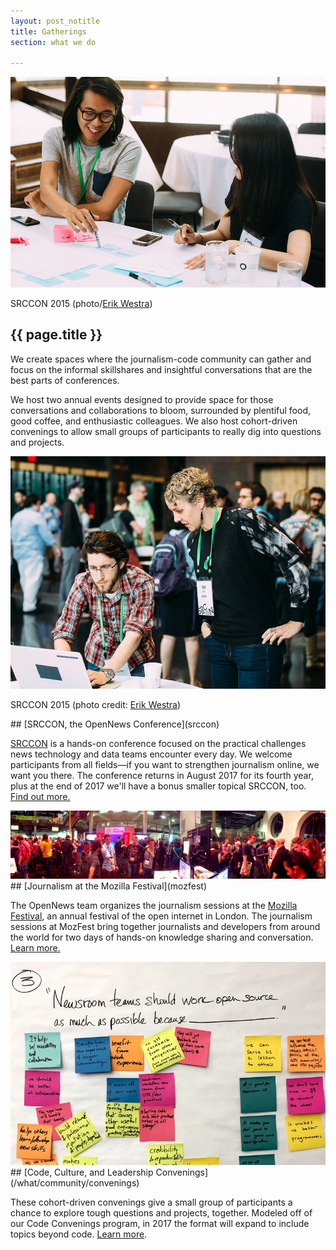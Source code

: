 ```yaml
---
layout: post_notitle
title: Gatherings
section: what we do

---
```

<img src="/media/img/srccon2015-francis-cathy-erik-westra.jpg" class="topline">
<p class="caption">SRCCON 2015 (photo/<a href="http://www.westraco.com/">Erik Westra</a>)</p>

<h2>{{ page.title }}</h2>
<p class="bodybig">We create spaces where the journalism-code community can gather and focus on the informal skillshares and insightful conversations that are the best parts of conferences.</p> 

We host two annual events designed to provide space for those conversations and collaborations to bloom, surrounded by plentiful food, good coffee, and enthusiastic colleagues. We also host cohort-driven convenings to allow small groups of participants to really dig into questions and projects.</p>

<!--
    <div id="contentbox">
      <iframe src="https://player.vimeo.com/video/180221748" width="800" height="450" frameborder="0" webkitallowfullscreen="" mozallowfullscreen="" allowfullscreen=""></iframe>
<p><em><a href="https://vimeo.com/180221748">SRCCON 2016 highlights video</a>, videography by <a href="http://www.searlevideo.com/">Searle Video</a>.</em></p>-->


<img src="/media/img/srccon-tiff-michael-erik-westra.jpg" class="topline section">
<p class="caption">SRCCON 2015 (photo credit: <a href="http://www.westraco.com/">Erik Westra</a>)</p>
## [SRCCON, the OpenNews Conference](srccon)

[SRCCON](srccon) is a hands-on conference focused on the practical challenges news technology and data teams encounter every day. We welcome participants from all fields—if you want to strengthen journalism online, we want you there. The conference returns in August 2017 for its fourth year, plus at the end of 2017 we'll have a bonus smaller topical SRCCON, too. [Find out more.](srccon)

<img src="/media/img/mozfestpano.jpg" class="topline section">
## [Journalism at the Mozilla Festival](mozfest)

The OpenNews team organizes the journalism sessions at the [Mozilla Festival](https://2015.mozillafestival.org/),  an annual festival of the open internet in London. The journalism sessions at MozFest bring together journalists and developers from around the world for two days of hands-on knowledge sharing and conversation. [Learn more.](mozfest)


<img src="/media/img/code-convening-postits.jpg" class="topline section">
## [Code, Culture, and Leadership Convenings](/what/community/convenings)

These cohort-driven convenings give a small group of participants a chance to explore tough questions and projects, together. Modeled off of our Code Convenings program, in 2017 the format will expand to include topics beyond code. [Learn more](/what/community/convenings).
